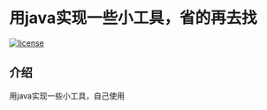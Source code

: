 <h1>用java实现一些小工具，省的再去找</h1>

[![license](https://img.shields.io/github/license/pure-admin/vue-pure-admin.svg)](LICENSE)

## 介绍

用java实现一些小工具，自己使用
